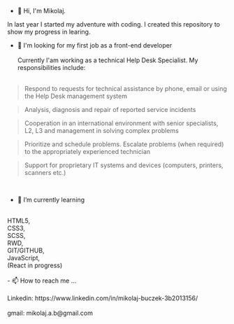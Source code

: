 - 👋 Hi, I'm Mikolaj. 

In last year I started my adventure with coding. I created this repository to show my progress in learing.
</br>
- 👀 I'm looking for my first job as a front-end developer
</br></br>
Currently I'am working as a technical Help Desk Specialist. My responsibilities include:
</br></br>

> Respond to requests for technical assistance by phone, email or using the
Help Desk management system

> Analysis, diagnosis and repair of reported service incidents

> Cooperation in an international environment with senior specialists, L2,
L3 and management in solving complex problems

> Prioritize and schedule problems. Escalate problems (when required) to
the appropriately experienced technician

> Support for proprietary IT systems and devices (computers, printers,
scanners etc.)
</br>


- 🌱 I’m currently learning 
</br>
HTML5, </br>
CSS3, </br>
SCSS, </br>
RWD, </br>
GIT/GITHUB, </br>
JavaScript, </br>
(React in progress)
</br></br>
- 📫 How to reach me ...
</br></br>
Linkedin: https://www.linkedin.com/in/mikolaj-buczek-3b2013156/
</br></br>
gmail: mikolaj.a.b@gmail.com

